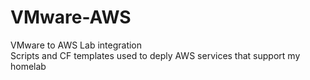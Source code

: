 # VMware-AWS
VMware to AWS Lab integration<br>
Scripts and CF templates used to deply AWS services that support my homelab
